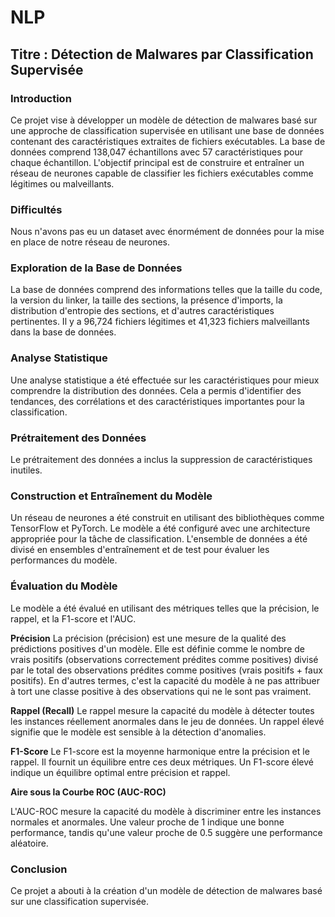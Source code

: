 # NLP

## Titre : Détection de Malwares par Classification Supervisée

### Introduction

Ce projet vise à développer un modèle de détection de malwares basé sur une approche de classification supervisée en utilisant une base de données contenant des caractéristiques extraites de fichiers exécutables. La base de données comprend 138,047 échantillons avec 57 caractéristiques pour chaque échantillon. L'objectif principal est de construire et entraîner un réseau de neurones capable de classifier les fichiers exécutables comme légitimes ou malveillants.

### Difficultés
Nous n'avons pas eu un dataset avec énormément de données pour la mise en place de notre réseau de neurones.

### Exploration de la Base de Données

La base de données comprend des informations telles que la taille du code, la version du linker, la taille des sections, la présence d'imports, la distribution d'entropie des sections, et d'autres caractéristiques pertinentes. Il y a 96,724 fichiers légitimes et 41,323 fichiers malveillants dans la base de données.

### Analyse Statistique

Une analyse statistique a été effectuée sur les caractéristiques pour mieux comprendre la distribution des données. Cela a permis d'identifier des tendances, des corrélations et des caractéristiques importantes pour la classification.

### Prétraitement des Données

Le prétraitement des données a inclus la suppression de caractéristiques inutiles.

### Construction et Entraînement du Modèle

Un réseau de neurones a été construit en utilisant des bibliothèques comme TensorFlow et PyTorch. Le modèle a été configuré avec une architecture appropriée pour la tâche de classification. L'ensemble de données a été divisé en ensembles d'entraînement et de test pour évaluer les performances du modèle.

### Évaluation du Modèle

Le modèle a été évalué en utilisant des métriques telles que la précision, le rappel, et la F1-score et l'AUC.

**Précision**
La précision (précision) est une mesure de la qualité des prédictions positives d'un modèle. Elle est définie comme le nombre de vrais positifs (observations correctement prédites comme positives) divisé par le total des observations prédites comme positives (vrais positifs + faux positifs). En d'autres termes, c'est la capacité du modèle à ne pas attribuer à tort une classe positive à des observations qui ne le sont pas vraiment.

**Rappel (Recall)**
 Le rappel mesure la capacité du modèle à détecter toutes les instances réellement anormales dans le jeu de données. Un rappel élevé signifie que le modèle est sensible à la détection d'anomalies.
 
**F1-Score** 
Le F1-score est la moyenne harmonique entre la précision et le rappel. Il fournit un équilibre entre ces deux métriques. Un F1-score élevé indique un équilibre optimal entre précision et rappel.

**Aire sous la Courbe ROC (AUC-ROC)** 
    
 L'AUC-ROC mesure la capacité du modèle à discriminer entre les instances normales et anormales. Une valeur proche de 1 indique une bonne performance, tandis qu'une valeur proche de 0.5 suggère une performance aléatoire.

### Conclusion

Ce projet a abouti à la création d'un modèle de détection de malwares basé sur une classification supervisée.
